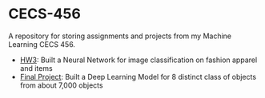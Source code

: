 # CECS-456
A repository for storing assignments and projects from my Machine Learning CECS 456.
- [HW3](HW3.ipynb): Built a Neural Network for image classification on fashion apparel and items
- [Final Project](Final_Project.ipynb): Built a Deep Learning Model for 8 distinct class of objects from about 7,000 objects
